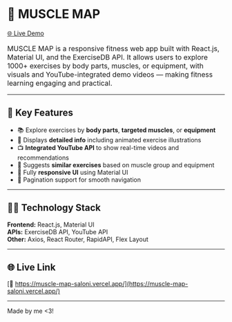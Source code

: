# 💪 MUSCLE MAP

[🌐 Live Demo](https://muscle-map-saloni.vercel.app/)

<p style="font-size:16px;">
MUSCLE MAP is a responsive fitness web app built with React.js, Material UI, and the ExerciseDB API. It allows users to explore 1000+ exercises by body parts, muscles, or equipment, with visuals and YouTube-integrated demo videos — making fitness learning engaging and practical.
</p>

---

## 🚀 Key Features

- 📚 Explore exercises by **body parts**, **targeted muscles**, or **equipment**
- 🧠 Displays **detailed info** including animated exercise illustrations
- 📺 **Integrated YouTube API** to show real-time videos and recommendations
- 🔁 Suggests **similar exercises** based on muscle group and equipment
- 📱 Fully **responsive UI** using Material UI
- 📌 Pagination support for smooth navigation

---

## 🧑‍💻 Technology Stack

**Frontend:** React.js, Material UI  
**APIs:** ExerciseDB API, YouTube API  
**Other:** Axios, React Router, RapidAPI, Flex Layout

---

## 🌐 Live Link

[🔗 https://muscle-map-saloni.vercel.app/](https://muscle-map-saloni.vercel.app/)

---

Made by me <3!
